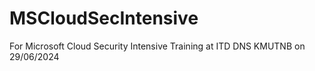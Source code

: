 # MSCloudSecIntensive
For Microsoft Cloud Security Intensive Training at ITD DNS KMUTNB on 29/06/2024
